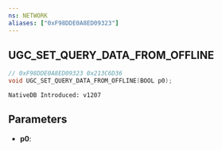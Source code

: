 ```yaml
---
ns: NETWORK
aliases: ["0xF98DDE0A8ED09323"]
---
```

## UGC_SET_QUERY_DATA_FROM_OFFLINE

```c
// 0xF98DDE0A8ED09323 0x213C6D36
void UGC_SET_QUERY_DATA_FROM_OFFLINE(BOOL p0);
```

```
NativeDB Introduced: v1207
```

## Parameters
* **p0**:
